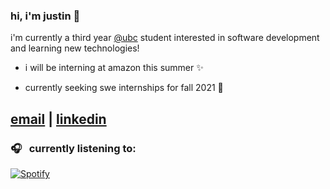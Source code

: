 ### hi, i'm justin 👋

i'm currently a third year [@ubc](https://www.bme.ubc.ca/) student interested in software development and learning new technologies!

- i will be interning at amazon this summer ✨

- currently seeking swe internships for fall 2021 🥺

[email](mailto:justincho63@gmail.com) | [linkedin](https://www.linkedin.com/in/justinccho)
---
### 🎧 &nbsp; currently listening to:
[![Spotify](https://novatorem-blush.vercel.app/api/spotify)](https://open.spotify.com/user/justinlisteningtomusic123)





